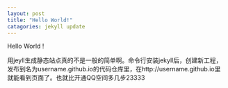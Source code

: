 ```yaml
---
layout: post
title: "Hello World!"
catagories: jekyll update
---
```

Hello World !

 用jeyll生成静态站点真的不是一般的简单啊。命令行安装jekyll后，创建新工程，发布到名为username.github.io的代码仓库里，在http://username.github.io里就能看到页面了。也就比开通QQ空间多几步23333
